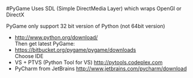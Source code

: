 #PyGame
Uses SDL (Simple DirectMedia Layer) which wraps OpenGl or DirectX    

PyGame only support 32 bit version of Python (not 64bit version)   
* http://www.python.org/download/    
Then get latest PyGame:
* https://bitbucket.org/pygame/pygame/downloads     
Choose IDE     
* VS + PTVS (Python Tool for VS)
http://pytools.codeplex.com
* PyCharm from JetBrains
http://www.jetbrains.com/pycharm/download
